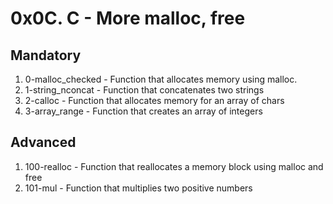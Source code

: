 # 0x0C. C - More malloc, free

## Mandatory

1. 0-malloc_checked - Function that allocates memory using malloc.
2. 1-string_nconcat - Function that concatenates two strings
3. 2-calloc - Function that allocates memory for an array of chars
4. 3-array_range - Function that creates an array of integers

## Advanced

1. 100-realloc - Function that reallocates a memory block using malloc and free
2. 101-mul - Function that multiplies two positive numbers
